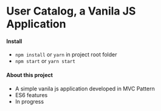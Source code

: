 # User Catalog, a Vanila JS Application

#### Install
  - `npm install` or `yarn` in project root folder
  - `npm start` or `yarn start`

#### About this project
- A simple vanila js application developed in MVC Pattern
- ES6 features
- In progress

